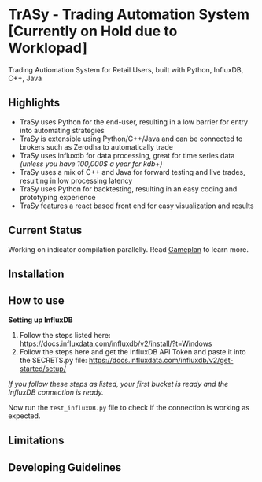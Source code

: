 # TrASy - Trading Automation System **[Currently on Hold due to Worklopad]**
Trading Autiomation System for Retail Users, built with Python, InfluxDB, C++, Java

## Highlights
- TraSy uses Python for the end-user, resulting in a low barrier for entry into automating strategies
- TraSy is extensible using Python/C++/Java and can be connected to brokers such as Zerodha to automatically trade 
- TraSy uses influxdb for data processing, great for time series data *(unless you have 100,000$ a year for kdb+)*
- TraSy uses a mix of C++ and Java for forward testing and live trades, resulting in low processing latency
- TraSy uses Python for backtesting, resulting in an easy coding and prototyping experience
- TraSy features a react based front end for easy visualization and results

## Current Status
Working on indicator compilation parallelly.
Read [Gameplan](./Services/indicatorCompiler/Gameplan.md) to learn more.

## Installation

## How to use
**Setting up InfluxDB**
1. Follow the steps listed here: https://docs.influxdata.com/influxdb/v2/install/?t=Windows
2. Follow the steps here and get the InfluxDB API Token and paste it into the SECRETS.py file: https://docs.influxdata.com/influxdb/v2/get-started/setup/

*If you follow these steps as listed, your first bucket is ready and the InfluxDB connection is ready.*

Now run the ``test_influxDB.py`` file to check if the connection is working as expected.

## Limitations

## Developing Guidelines

